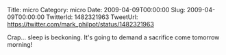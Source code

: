 Title: micro
Category: micro
Date: 2009-04-09T00:00:00
Slug: 2009-04-09T00:00:00
TwitterId: 1482321963
TweetUrl: https://twitter.com/mark_philpot/status/1482321963

Crap... sleep is beckoning.  It's going to demand a sacrifice come tomorrow morning!